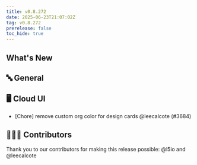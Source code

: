 ```yaml
---
title: v0.8.272
date: 2025-06-23T21:07:02Z
tag: v0.8.272
prerelease: false
toc_hide: true
---
```


## What's New
## 🔤 General
## 🖥 Cloud UI

- [Chore] remove custom org color for design cards @leecalcote (#3684)

## 👨🏽‍💻 Contributors

Thank you to our contributors for making this release possible:
@l5io and @leecalcote

